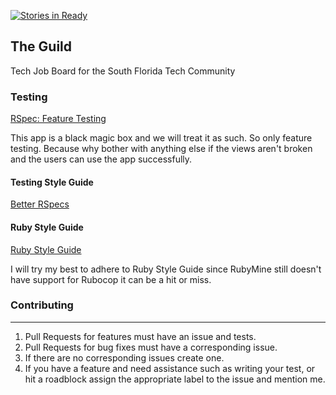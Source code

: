 [![Stories in Ready](https://badge.waffle.io/CyberStrike/guild.svg?label=ready&title=Ready)](https://waffle.io/CyberStrike/guild)

## The Guild

Tech Job Board for the South Florida Tech Community

### Testing

[RSpec: Feature Testing](https://www.relishapp.com/rspec/rspec-rails/v/3-4/docs/feature-specs/feature-spec)

This app is a black magic box and we will treat it as such.
So only feature testing. Because why bother with anything else if the 
views aren't broken and the users can use the app successfully.
 
#### Testing Style Guide

[Better RSpecs](http://betterspecs.org/)

#### Ruby Style Guide

[Ruby Style Guide](https://github.com/bbatsov/ruby-style-guide)

I will try my best to adhere to Ruby Style Guide
since RubyMine still doesn't have support for Rubocop 
it can be a hit or miss.

### Contributing
---
1. Pull Requests for features must have an issue and tests.
2. Pull Requests for bug fixes must have a corresponding issue.
3. If there are no corresponding issues create one.
4. If you have a feature and need assistance such as writing your test,
  or hit a roadblock assign the appropriate label to the issue and mention me.



